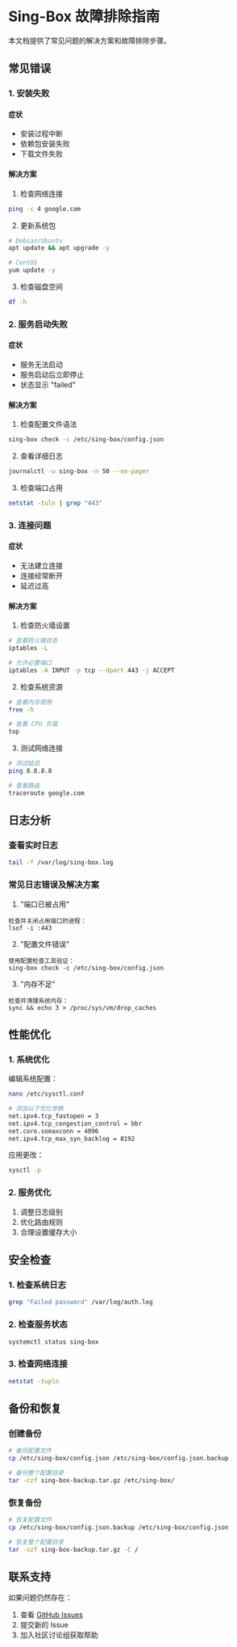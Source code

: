 # Sing-Box 故障排除指南

本文档提供了常见问题的解决方案和故障排除步骤。

## 常见错误

### 1. 安装失败

#### 症状
- 安装过程中断
- 依赖包安装失败
- 下载文件失败

#### 解决方案
1. 检查网络连接
```bash
ping -c 4 google.com
```

2. 更新系统包
```bash
# Debian/Ubuntu
apt update && apt upgrade -y

# CentOS
yum update -y
```

3. 检查磁盘空间
```bash
df -h
```

### 2. 服务启动失败

#### 症状
- 服务无法启动
- 服务启动后立即停止
- 状态显示 "failed"

#### 解决方案
1. 检查配置文件语法
```bash
sing-box check -c /etc/sing-box/config.json
```

2. 查看详细日志
```bash
journalctl -u sing-box -n 50 --no-pager
```

3. 检查端口占用
```bash
netstat -tuln | grep "443"
```

### 3. 连接问题

#### 症状
- 无法建立连接
- 连接经常断开
- 延迟过高

#### 解决方案
1. 检查防火墙设置
```bash
# 查看防火墙状态
iptables -L

# 允许必要端口
iptables -A INPUT -p tcp --dport 443 -j ACCEPT
```

2. 检查系统资源
```bash
# 查看内存使用
free -h

# 查看 CPU 负载
top
```

3. 测试网络连接
```bash
# 测试延迟
ping 8.8.8.8

# 查看路由
traceroute google.com
```

## 日志分析

### 查看实时日志
```bash
tail -f /var/log/sing-box.log
```

### 常见日志错误及解决方案

1. "端口已被占用"
```
检查并关闭占用端口的进程：
lsof -i :443
```

2. "配置文件错误"
```
使用配置检查工具验证：
sing-box check -c /etc/sing-box/config.json
```

3. "内存不足"
```
检查并清理系统内存：
sync && echo 3 > /proc/sys/vm/drop_caches
```

## 性能优化

### 1. 系统优化

编辑系统配置：
```bash
nano /etc/sysctl.conf

# 添加以下优化参数
net.ipv4.tcp_fastopen = 3
net.ipv4.tcp_congestion_control = bbr
net.core.somaxconn = 4096
net.ipv4.tcp_max_syn_backlog = 8192
```

应用更改：
```bash
sysctl -p
```

### 2. 服务优化

1. 调整日志级别
2. 优化路由规则
3. 合理设置缓存大小

## 安全检查

### 1. 检查系统日志
```bash
grep "Failed password" /var/log/auth.log
```

### 2. 检查服务状态
```bash
systemctl status sing-box
```

### 3. 检查网络连接
```bash
netstat -tupln
```

## 备份和恢复

### 创建备份
```bash
# 备份配置文件
cp /etc/sing-box/config.json /etc/sing-box/config.json.backup

# 备份整个配置目录
tar -czf sing-box-backup.tar.gz /etc/sing-box/
```

### 恢复备份
```bash
# 恢复配置文件
cp /etc/sing-box/config.json.backup /etc/sing-box/config.json

# 恢复整个配置目录
tar -xzf sing-box-backup.tar.gz -C /
```

## 联系支持

如果问题仍然存在：

1. 查看 [GitHub Issues](https://github.com/YOUR_USERNAME/sing-box-deploy/issues)
2. 提交新的 Issue
3. 加入社区讨论组获取帮助 